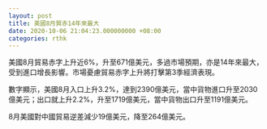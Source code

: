 ```yaml
---
layout: post
title: 美國8月貿赤14年來最大
date: 2020-10-06 21:04:23.000000000 +08:00
categories: rthk
---
```


美國8月貿易赤字上升近6%，升至671億美元，多過市場預期，亦是14年來最大，受到進口增長影響。市場憂慮貿易赤字上升將打擊第3季經濟表現。

數字顯示，美國8月入口上升3.2%，達到2390億美元，當中貨物進口升至2030億美元；出口就上升2.2%，升至1719億美元，當中貨物出口升至1191億美元。

8月美國對中國貿易逆差減少19億美元，降至264億美元。
